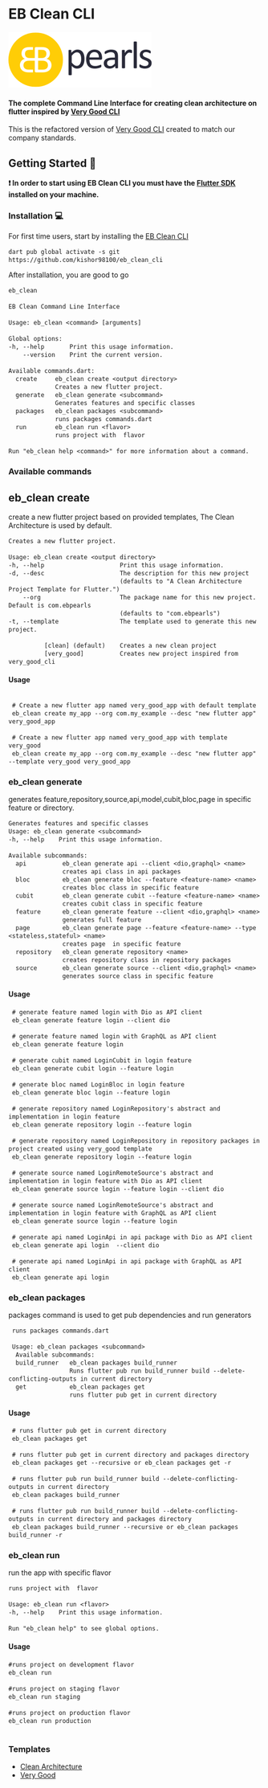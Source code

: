 # EB Clean CLI

<img src="./doc/assets/logo-ebpearls.svg">

#### The complete Command Line Interface for creating clean architecture on flutter inspired by [Very Good CLI](https://pub.dev/packages/very_good_cli)

This is the refactored version of [Very Good CLI](https://pub.dev/packages/very_good_cli) created to match our company
standards.

## Getting Started 🚀

**❗ In order to start using EB Clean CLI you must have the [Flutter SDK](https://docs.flutter.dev/get-started/install)
installed on your
machine.**

### Installation 💻

For first time users, start by installing the [EB Clean CLI](https://github.com/kishor98100/eb_clean_cli)

```shell
dart pub global activate -s git https://github.com/kishor98100/eb_clean_cli
```

After installation, you are good to go

```shell
eb_clean

EB Clean Command Line Interface

Usage: eb_clean <command> [arguments]

Global options:
-h, --help       Print this usage information.
    --version    Print the current version.

Available commands.dart:
  create     eb_clean create <output directory>
             Creates a new flutter project.
  generate   eb_clean generate <subcommand>
             Generates features and specific classes
  packages   eb_clean packages <subcommand>
             runs packages commands.dart
  run        eb_clean run <flavor>
             runs project with  flavor

Run "eb_clean help <command>" for more information about a command.
```

### Available commands

## eb_clean create

create a new flutter project based on provided templates, The Clean Architecture is used by default.

```shell
Creates a new flutter project.

Usage: eb_clean create <output directory>
-h, --help                     Print this usage information.
-d, --desc                     The description for this new project
                               (defaults to "A Clean Architecture Project Template for Flutter.")
    --org                      The package name for this new project. Default is com.ebpearls
                               (defaults to "com.ebpearls")
-t, --template                 The template used to generate this new project.

          [clean] (default)    Creates a new clean project
          [very_good]          Creates new project inspired from very_good_cli
```

#### Usage

```shell

 # Create a new flutter app named very_good_app with default template
 eb_clean create my_app --org com.my_example --desc "new flutter app"  very_good_app

 # Create a new flutter app named very_good_app with template very_good
 eb_clean create my_app --org com.my_example --desc "new flutter app" --template very_good very_good_app

```

### eb_clean generate

generates feature,repository,source,api,model,cubit,bloc,page in specific feature or directory.

```shell
Generates features and specific classes
Usage: eb_clean generate <subcommand>
-h, --help    Print this usage information.

Available subcommands:
  api          eb_clean generate api --client <dio,graphql> <name>
               creates api class in api packages
  bloc         eb_clean generate bloc --feature <feature-name> <name>
               creates bloc class in specific feature
  cubit        eb_clean generate cubit --feature <feature-name> <name>
               creates cubit class in specific feature
  feature      eb_clean generate feature --client <dio,graphql> <name>
               generates full feature
  page         eb_clean generate page --feature <feature-name> --type <stateless,stateful> <name>
               creates page  in specific feature
  repository   eb_clean generate repository <name>
               creates repository class in repository packages
  source       eb_clean generate source --client <dio,graphql> <name>
               generates source class in specific feature
```

#### Usage

```shell
 # generate feature named login with Dio as API client
 eb_clean generate feature login --client dio

 # generate feature named login with GraphQL as API client
 eb_clean generate feature login 

 # generate cubit named LoginCubit in login feature
 eb_clean generate cubit login --feature login

 # generate bloc named LoginBloc in login feature
 eb_clean generate bloc login --feature login

 # generate repository named LoginRepository's abstract and implementation in login feature
 eb_clean generate repository login --feature login

 # generate repository named LoginRepository in repository packages in project created using very_good template
 eb_clean generate repository login --feature login

 # generate source named LoginRemoteSource's abstract and implementation in login feature with Dio as API client
 eb_clean generate source login --feature login --client dio

 # generate source named LoginRemoteSource's abstract and implementation in login feature with GraphQL as API client
 eb_clean generate source login --feature login

 # generate api named LoginApi in api package with Dio as API client
 eb_clean generate api login  --client dio

 # generate api named LoginApi in api package with GraphQL as API client
 eb_clean generate api login
```

### eb_clean packages

packages command is used to get pub dependencies and run generators

```shell
 runs packages commands.dart

 Usage: eb_clean packages <subcommand>
  Available subcommands:
  build_runner   eb_clean packages build_runner
                 Runs flutter pub run build_runner build --delete-conflicting-outputs in current directory
  get            eb_clean packages get
                 runs flutter pub get in current directory
```

#### Usage

```shell
 # runs flutter pub get in current directory
 eb_clean packages get

 # runs flutter pub get in current directory and packages directory 
 eb_clean packages get --recursive or eb_clean packages get -r

 # runs flutter pub run build_runner build --delete-conflicting-outputs in current directory 
 eb_clean packages build_runner 

 # runs flutter pub run build_runner build --delete-conflicting-outputs in current directory and packages directory
 eb_clean packages build_runner --recursive or eb_clean packages build_runner -r
```

### eb_clean run
run the app with specific flavor
```shell
runs project with  flavor

Usage: eb_clean run <flavor>
-h, --help    Print this usage information.

Run "eb_clean help" to see global options.
```
#### Usage
```shell
#runs project on development flavor
eb_clean run

#runs project on staging flavor
eb_clean run staging

#runs project on production flavor
eb_clean run production


```

### Templates

- [Clean Architecture](doc/CLEAN_README.md)
- [Very Good](doc/VERY_GOOD_README.md)